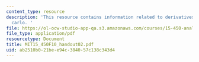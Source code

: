 ```yaml
---
content_type: resource
description: 'This resource contains information related to derivatives and monte
  carlo. '
file: https://ol-ocw-studio-app-qa.s3.amazonaws.com/courses/15-450-analytics-of-finance-fall-2010/ab2510b021bee94c384057c138c343d4_MIT15_450F10_handout02.pdf
file_type: application/pdf
resourcetype: Document
title: MIT15_450F10_handout02.pdf
uid: ab2510b0-21be-e94c-3840-57c138c343d4
---
```

